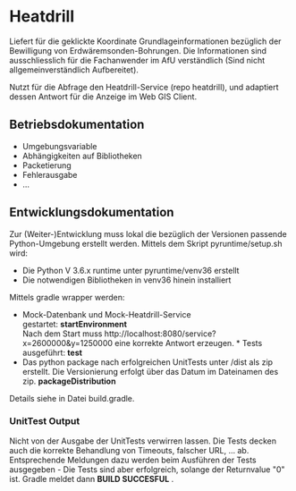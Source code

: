 # Heatdrill

Liefert für die geklickte Koordinate Grundlageinformationen bezüglich der Bewilligung von Erdwäremsonden-Bohrungen. Die Informationen sind ausschliesslich für die Fachanwender im AfU verständlich (Sind nicht allgemeinverständlich Aufbereitet).

Nutzt für die Abfrage den Heatdrill-Service (repo heatdrill), und adaptiert dessen Antwort für die Anzeige im Web GIS Client.

## Betriebsdokumentation

* Umgebungsvariable
* Abhängigkeiten auf Bibliotheken
* Packetierung
* Fehlerausgabe
* ...

## Entwicklungsdokumentation

Zur (Weiter-)Entwicklung muss lokal die bezüglich der Versionen passende Python-Umgebung erstellt werden. Mittels dem Skript pyruntime/setup.sh wird:
* Die Python V 3.6.x runtime unter pyruntime/venv36 erstellt
* Die notwendigen Bibliotheken in venv36 hinein installiert

Mittels gradle wrapper werden:
* Mock-Datenbank und Mock-Heatdrill-Service gestartet: **startEnvironment**   
Nach dem Start muss http://localhost:8080/service?x=2600000&y=1250000 eine korrekte Antwort erzeugen.
* Tests ausgeführt: **test**
* Das python package nach erfolgreichen UnitTests unter /dist als zip erstellt. Die Versionierung erfolgt über das Datum im Dateinamen des zip. **packageDistribution**

Details siehe in Datei build.gradle. 

### UnitTest Output
Nicht von der Ausgabe der UnitTests verwirren lassen. Die Tests decken auch die korrekte Behandlung von Timeouts, falscher URL, ... ab. Entsprechende Meldungen dazu werden beim Ausführen der Tests ausgegeben - Die Tests sind aber erfolgreich, solange der Returnvalue "0" ist. Gradle meldet dann **BUILD SUCCESFUL** . 


